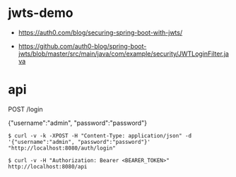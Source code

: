 # jwts-demo

- https://auth0.com/blog/securing-spring-boot-with-jwts/

- https://github.com/auth0-blog/spring-boot-jwts/blob/master/src/main/java/com/example/security/JWTLoginFilter.java

# api

POST /login

{"username":"admin", "password":"password"}

    $ curl -v -k -XPOST -H "Content-Type: application/json" -d '{"username":"admin", "password":"password"}' "http://localhost:8080/auth/login"

    $ curl -v -H "Authorization: Bearer <BEARER_TOKEN>" http://localhost:8080/api
